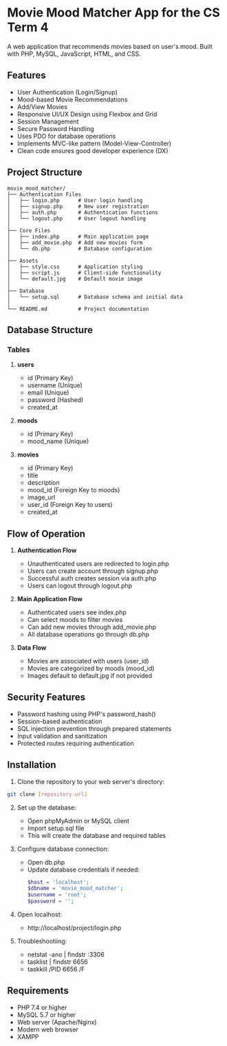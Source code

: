 # Movie Mood Matcher App for the CS Term 4

A web application that recommends movies based on user's mood. Built with PHP, MySQL, JavaScript, HTML, and CSS.

## Features

- User Authentication (Login/Signup)
- Mood-based Movie Recommendations
- Add/View Movies
- Responsive UI/UX Design using Flexbox and Grid 
- Session Management
- Secure Password Handling
- Uses PDO for database operations
- Implements MVC-like pattern (Model-View-Controller) 
- Clean code ensures good developer experience (DX)

## Project Structure

```
movie_mood_matcher/
├── Authentication Files
│   ├── login.php      # User login handling
│   ├── signup.php     # New user registration
│   ├── auth.php       # Authentication functions
│   └── logout.php     # User logout handling
│
├── Core Files
│   ├── index.php      # Main application page
│   ├── add_movie.php  # Add new movies form
│   └── db.php         # Database configuration
│
├── Assets
│   ├── style.css      # Application styling
│   ├── script.js      # Client-side functionality
│   └── default.jpg    # Default movie image
│
├── Database
│   └── setup.sql      # Database schema and initial data
│
└── README.md          # Project documentation
```

## Database Structure

### Tables

1. **users**
   - id (Primary Key)
   - username (Unique)
   - email (Unique)
   - password (Hashed)
   - created_at

2. **moods**
   - id (Primary Key)
   - mood_name (Unique)

3. **movies**
   - id (Primary Key)
   - title
   - description
   - mood_id (Foreign Key to moods)
   - image_url
   - user_id (Foreign Key to users)
   - created_at

## Flow of Operation

1. **Authentication Flow**
   - Unauthenticated users are redirected to login.php
   - Users can create account through signup.php
   - Successful auth creates session via auth.php
   - Users can logout through logout.php

2. **Main Application Flow**
   - Authenticated users see index.php
   - Can select moods to filter movies
   - Can add new movies through add_movie.php
   - All database operations go through db.php

3. **Data Flow**
   - Movies are associated with users (user_id)
   - Movies are categorized by moods (mood_id)
   - Images default to default.jpg if not provided

## Security Features

- Password hashing using PHP's password_hash()
- Session-based authentication
- SQL injection prevention through prepared statements
- Input validation and sanitization
- Protected routes requiring authentication

## Installation

1. Clone the repository to your web server's directory:
```bash
git clone [repository-url]
```

2. Set up the database:
   - Open phpMyAdmin or MySQL client
   - Import setup.sql file
   - This will create the database and required tables

3. Configure database connection:
   - Open db.php
   - Update database credentials if needed:
     ```php
     $host = 'localhost';
     $dbname = 'movie_mood_matcher';
     $username = 'root';
     $password = '';
     ```
4. Open localhost:
   - http://localhost/project/login.php

5. Troubleshootiing:
   - netstat -ano | findstr :3306
   - tasklist | findstr 6656
   - taskkill /PID 6656 /F


## Requirements

- PHP 7.4 or higher
- MySQL 5.7 or higher
- Web server (Apache/Nginx)
- Modern web browser
- XAMPP